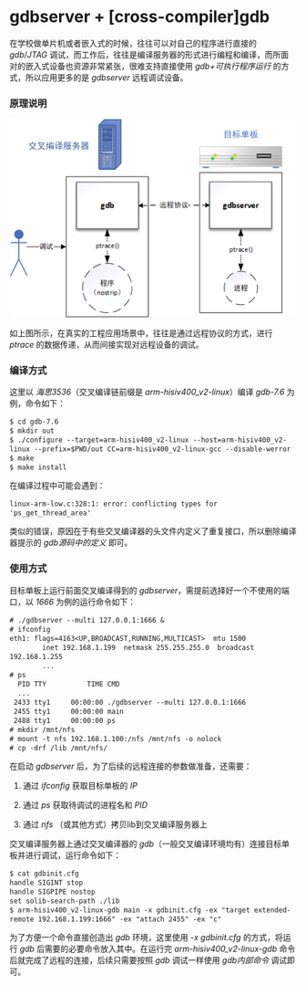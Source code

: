# gdbserver + [cross-compiler]gdb

在学校做单片机或者嵌入式的时候，往往可以对自己的程序进行直接的 *gdb*/*JTAG* 调试，而工作后，往往是编译服务器的形式进行编程和编译，而所面对的嵌入式设备也资源非常紧张，很难支持直接使用 *gdb+可执行程序运行* 的方式，所以应用更多的是 *gdbserver* 远程调试设备。

### 原理说明

![Image text](../../../img-storage/gdbserver.png)

如上图所示，在真实的工程应用场景中，往往是通过远程协议的方式，进行 *ptrace* 的数据传递，从而间接实现对远程设备的调试。

### 编译方式

这里以 *海思3536*（交叉编译链前缀是 *arm-hisiv400_v2-linux*）编译 *gdb-7.6* 为例，命令如下：

```shell
$ cd gdb-7.6
$ mkdir out
$ ./configure --target=arm-hisiv400_v2-linux --host=arm-hisiv400_v2-linux --prefix=$PWD/out CC=arm-hisiv400_v2-linux-gcc --disable-werror
$ make
$ make install
```

在编译过程中可能会遇到：

```shell
linux-arm-low.c:328:1: error: conflicting types for 'ps_get_thread_area'
```

类似的错误，原因在于有些交叉编译器的头文件内定义了重复接口，所以删除编译器提示的 *gdb源码中的定义* 即可。

### 使用方式

目标单板上运行前面交叉编译得到的 *gdbserver*，需提前选择好一个不使用的端口，以 *1666* 为例的运行命令如下：

```shell
# ./gdbserver --multi 127.0.0.1:1666 &
# ifconfig
eth1: flags=4163<UP,BROADCAST,RUNNING,MULTICAST>  mtu 1500
        inet 192.168.1.199  netmask 255.255.255.0  broadcast 192.168.1.255
        ...
# ps
  PID TTY          TIME CMD
  ...
 2433 tty1     00:00:00 ./gdbserver --multi 127.0.0.1:1666
 2455 tty1     00:00:00 main
 2488 tty1     00:00:00 ps
# mkdir /mnt/nfs
# mount -t nfs 192.168.1.100:/nfs /mnt/nfs -o nolock
# cp -drf /lib /mnt/nfs/
```

在启动 *gdbserver* 后，为了后续的远程连接的参数做准备，还需要：

1. 通过 *ifconfig* 获取目标单板的 *IP*

2. 通过 *ps* 获取待调试的进程名和 *PID*

3. 通过 *nfs* （或其他方式）拷贝lib到交叉编译服务器上

交叉编译服务器上通过交叉编译器的 *gdb*（一般交叉编译环境均有）连接目标单板并进行调试，运行命令如下：

```shell
$ cat gdbinit.cfg
handle SIGINT stop
handle SIGPIPE nostop
set solib-search-path ./lib
$ arm-hisiv400_v2-linux-gdb main -x gdbinit.cfg -ex "target extended-remote 192.168.1.199:1666" -ex "attach 2455" -ex "c"
```

为了方便一个命令直接创造出 *gdb* 环境，这里使用 *-x gdbinit.cfg* 的方式，将运行 *gdb* 后需要的必要命令放入其中。在运行完 *arm-hisiv400_v2-linux-gdb* 命令后就完成了远程的连接，后续只需要按照 *gdb* 调试一样使用 *gdb内部命令* 调试即可。

